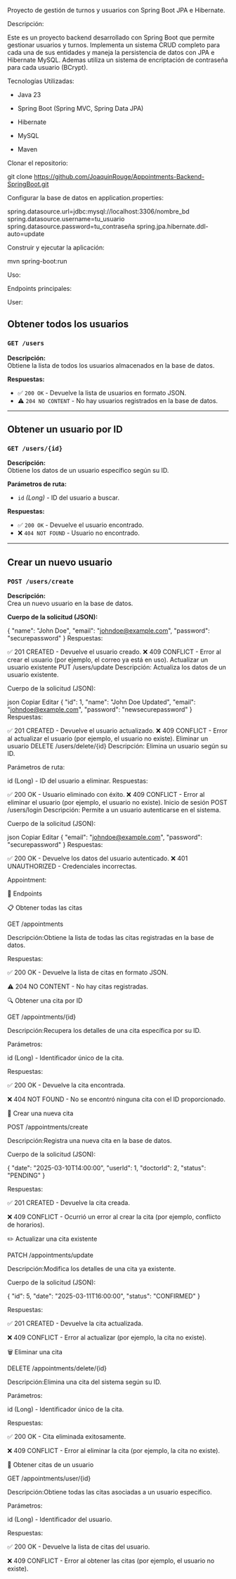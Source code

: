 Proyecto de gestión de turnos y usuarios con Spring Boot JPA e Hibernate.

Descripción: 

  Este es un proyecto backend desarrollado con Spring Boot que permite gestionar usuarios y turnos.
  Implementa un sistema CRUD completo para cada una de sus entidades y maneja la persistencia de datos con JPA e Hibernate MySQL.
  Ademas utiliza un sistema de encriptación de contraseña para cada usuario (BCrypt).

Tecnologías Utilizadas:
  
  - Java 23
  
  - Spring Boot (Spring MVC, Spring Data JPA)
  
  - Hibernate
  
  - MySQL
  
  - Maven

Clonar el repositorio:

  git clone https://github.com/JoaquinRouge/Appointments-Backend-SpringBoot.git

Configurar la base de datos en application.properties:
  
  spring.datasource.url=jdbc:mysql://localhost:3306/nombre_bd spring.datasource.username=tu_usuario spring.datasource.password=tu_contraseña spring.jpa.hibernate.ddl-auto=update

Construir y ejecutar la aplicación:

  mvn spring-boot:run

Uso: 

Endpoints principales:

User:
## Obtener todos los usuarios

### `GET /users`
**Descripción:**  
Obtiene la lista de todos los usuarios almacenados en la base de datos.

**Respuestas:**
- ✅ `200 OK` - Devuelve la lista de usuarios en formato JSON.
- ⚠️ `204 NO CONTENT` - No hay usuarios registrados en la base de datos.

---

## Obtener un usuario por ID

### `GET /users/{id}`
**Descripción:**  
Obtiene los datos de un usuario específico según su ID.

**Parámetros de ruta:**
- `id` *(Long)* - ID del usuario a buscar.

**Respuestas:**
- ✅ `200 OK` - Devuelve el usuario encontrado.
- ❌ `404 NOT FOUND` - Usuario no encontrado.

---

## Crear un nuevo usuario

### `POST /users/create`
**Descripción:**  
Crea un nuevo usuario en la base de datos.

**Cuerpo de la solicitud (JSON):**

{
  "name": "John Doe",
  "email": "johndoe@example.com",
  "password": "securepassword"
}
Respuestas:

✅ 201 CREATED - Devuelve el usuario creado.
❌ 409 CONFLICT - Error al crear el usuario (por ejemplo, el correo ya está en uso).
Actualizar un usuario existente
PUT /users/update
Descripción:
Actualiza los datos de un usuario existente.

Cuerpo de la solicitud (JSON):

json
Copiar
Editar
{
  "id": 1,
  "name": "John Doe Updated",
  "email": "johndoe@example.com",
  "password": "newsecurepassword"
}
Respuestas:

✅ 201 CREATED - Devuelve el usuario actualizado.
❌ 409 CONFLICT - Error al actualizar el usuario (por ejemplo, el usuario no existe).
Eliminar un usuario
DELETE /users/delete/{id}
Descripción:
Elimina un usuario según su ID.

Parámetros de ruta:

id (Long) - ID del usuario a eliminar.
Respuestas:

✅ 200 OK - Usuario eliminado con éxito.
❌ 409 CONFLICT - Error al eliminar el usuario (por ejemplo, el usuario no existe).
Inicio de sesión
POST /users/login
Descripción:
Permite a un usuario autenticarse en el sistema.

Cuerpo de la solicitud (JSON):

json
Copiar
Editar
{
  "email": "johndoe@example.com",
  "password": "securepassword"
}
Respuestas:

✅ 200 OK - Devuelve los datos del usuario autenticado.
❌ 401 UNAUTHORIZED - Credenciales incorrectas.

Appointment:

🚀 Endpoints

📋 Obtener todas las citas

GET /appointments

Descripción:Obtiene la lista de todas las citas registradas en la base de datos.

Respuestas:

✅ 200 OK - Devuelve la lista de citas en formato JSON.

⚠️ 204 NO CONTENT - No hay citas registradas.

🔍 Obtener una cita por ID

GET /appointments/{id}

Descripción:Recupera los detalles de una cita específica por su ID.

Parámetros:

id (Long) - Identificador único de la cita.

Respuestas:

✅ 200 OK - Devuelve la cita encontrada.

❌ 404 NOT FOUND - No se encontró ninguna cita con el ID proporcionado.

📝 Crear una nueva cita

POST /appointments/create

Descripción:Registra una nueva cita en la base de datos.

Cuerpo de la solicitud (JSON):

{
  "date": "2025-03-10T14:00:00",
  "userId": 1,
  "doctorId": 2,
  "status": "PENDING"
}

Respuestas:

✅ 201 CREATED - Devuelve la cita creada.

❌ 409 CONFLICT - Ocurrió un error al crear la cita (por ejemplo, conflicto de horarios).

✏️ Actualizar una cita existente

PATCH /appointments/update

Descripción:Modifica los detalles de una cita ya existente.

Cuerpo de la solicitud (JSON):

{
  "id": 5,
  "date": "2025-03-11T16:00:00",
  "status": "CONFIRMED"
}

Respuestas:

✅ 201 CREATED - Devuelve la cita actualizada.

❌ 409 CONFLICT - Error al actualizar (por ejemplo, la cita no existe).

🗑️ Eliminar una cita

DELETE /appointments/delete/{id}

Descripción:Elimina una cita del sistema según su ID.

Parámetros:

id (Long) - Identificador único de la cita.

Respuestas:

✅ 200 OK - Cita eliminada exitosamente.

❌ 409 CONFLICT - Error al eliminar la cita (por ejemplo, la cita no existe).

👤 Obtener citas de un usuario

GET /appointments/user/{id}

Descripción:Obtiene todas las citas asociadas a un usuario específico.

Parámetros:

id (Long) - Identificador del usuario.

Respuestas:

✅ 200 OK - Devuelve la lista de citas del usuario.

❌ 409 CONFLICT - Error al obtener las citas (por ejemplo, el usuario no existe).

  
